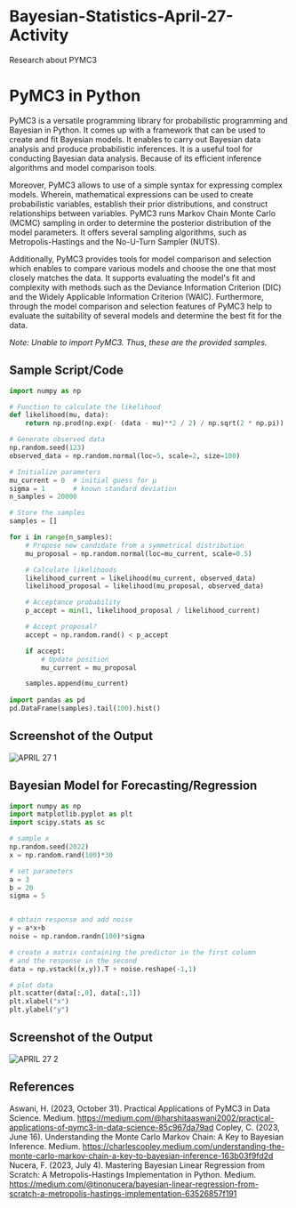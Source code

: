 # Bayesian-Statistics-April-27-Activity
Research about PYMC3

# PyMC3 in Python

PyMC3 is a versatile programming library for probabilistic programming and Bayesian in Python. It comes up with a framework that can be used to create and fit Bayesian models. It enables to carry out Bayesian data analysis and produce probabilistic inferences. It is a useful tool for conducting Bayesian data analysis. Because of its efficient inference algorithms and model comparison tools.

Moreover, PyMC3 allows to use of a simple syntax for expressing complex models. Wherein, mathematical expressions can be used to create probabilistic variables, establish their prior distributions, and construct relationships between variables. PyMC3 runs Markov Chain Monte Carlo (MCMC) sampling in order to determine the posterior distribution of the model parameters. It offers several sampling algorithms, such as Metropolis-Hastings and the No-U-Turn Sampler (NUTS).

Additionally, PyMC3 provides tools for model comparison and selection which enables to compare various models and choose the one that most closely matches the data. It supports evaluating the model's fit and complexity with methods such as the Deviance Information Criterion (DIC) and the Widely Applicable Information Criterion (WAIC). Furthermore, through the model comparison and selection features of PyMC3 help to evaluate the suitability of several models and determine the best fit for the data.

*Note: Unable to import PyMC3. Thus, these are the provided samples.*

## Sample Script/Code

```python
import numpy as np

# Function to calculate the likelihood
def likelihood(mu, data):
    return np.prod(np.exp(- (data - mu)**2 / 2) / np.sqrt(2 * np.pi))

# Generate observed data
np.random.seed(123)
observed_data = np.random.normal(loc=5, scale=2, size=100)

# Initialize parameters
mu_current = 0  # initial guess for μ
sigma = 1       # known standard deviation
n_samples = 20000

# Store the samples
samples = []

for i in range(n_samples):
    # Propose new candidate from a symmetrical distribution
    mu_proposal = np.random.normal(loc=mu_current, scale=0.5)

    # Calculate likelihoods
    likelihood_current = likelihood(mu_current, observed_data)
    likelihood_proposal = likelihood(mu_proposal, observed_data)

    # Acceptance probability
    p_accept = min(1, likelihood_proposal / likelihood_current)

    # Accept proposal?
    accept = np.random.rand() < p_accept

    if accept:
        # Update position
        mu_current = mu_proposal

    samples.append(mu_current)
    
import pandas as pd
pd.DataFrame(samples).tail(100).hist()    
```
## Screenshot of the Output

![APRIL 27 1](https://github.com/mariachrislenereis/Bayesian-Statistics-Activity-3/assets/168893458/d225f54a-4de3-4665-9fe4-2b0a05d6df05)

## Bayesian Model for Forecasting/Regression

```python
import numpy as np
import matplotlib.pyplot as plt
import scipy.stats as sc

# sample x
np.random.seed(2022)
x = np.random.rand(100)*30

# set parameters
a = 3
b = 20
sigma = 5


# obtain response and add noise
y = a*x+b
noise = np.random.randn(100)*sigma

# create a matrix containing the predictor in the first column
# and the response in the second
data = np.vstack((x,y)).T + noise.reshape(-1,1)

# plot data 
plt.scatter(data[:,0], data[:,1])
plt.xlabel("x")
plt.ylabel("y")
```

## Screenshot of the Output

![APRIL 27 2](https://github.com/mariachrislenereis/Bayesian-Statistics-Activity-3/assets/168893458/013af7d0-1496-449c-a1b0-0b916ec211e5)


## References

Aswani, H. (2023, October 31). Practical Applications of PyMC3 in Data Science. Medium. https://medium.com/@harshitaaswani2002/practical-applications-of-pymc3-in-data-science-85c967da79ad
Copley, C. (2023, June 16). Understanding the Monte Carlo Markov Chain: A Key to Bayesian Inference. Medium. https://charlescopley.medium.com/understanding-the-monte-carlo-markov-chain-a-key-to-bayesian-inference-163b03f9fd2d
Nucera, F. (2023, July 4). Mastering Bayesian Linear Regression from Scratch: A Metropolis-Hastings Implementation in Python. Medium. https://medium.com/@tinonucera/bayesian-linear-regression-from-scratch-a-metropolis-hastings-implementation-63526857f191
